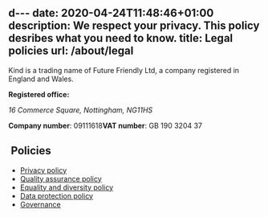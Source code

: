 d---
date: 2020-04-24T11:48:46+01:00
description: We respect your privacy. This policy desribes what you need to know.
title: Legal policies
url: /about/legal
---

Kind is a trading name of Future Friendly Ltd, a company registered in England and Wales.

<strong>Registered office:</strong>
<address>
<span class="numbers">16</span> Commerce Square, Nottingham,
NG<span class="numbers">1</span><span class="numbers">1</span>HS
</address>


<strong>Company number</strong>: 
<span class="numbers">09111618</span><strong>VAT number</strong>: GB <span class="numbers">190</span> <span class="numbers">3204</span> <span class="numbers">37</span>

##  Policies

* <a href="/about/legal/privacy">Privacy policy</a>
* <a href="/about/legal/quality-assurance-policy">Quality assurance policy</a>
* <a href="/about/legal/equality-and-diversity-policy">Equality and diversity policy</a>
* <a href="/about/legal/data-protection-policy">Data protection policy</a>
* <a href="/about/legal/governance">Governance</a>
